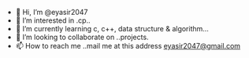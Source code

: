 - 👋 Hi, I’m @eyasir2047
- 👀 I’m interested in .cp..
- 🌱 I’m currently learning  c, c++, data structure & algorithm...
- 💞️ I’m looking to collaborate on ..projects.
- 📫 How to reach me ..mail me at this address eyasir2047@gmail.com

<!---
eyasir2047/eyasir2047 is a ✨ special ✨ repository because its `README.md` (this file) appears on your GitHub profile.
You can click the Preview link to take a look at your changes.
--->
